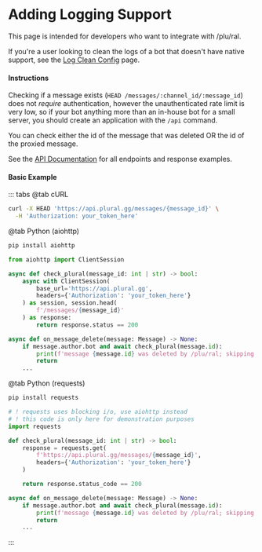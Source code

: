 # Adding Logging Support

This page is intended for developers who want to integrate with /plu/ral.

If you're a user looking to clean the logs of a bot that doesn't have native support, see the [Log Clean Config](/server-guide/config.md#log-clean) page.

#### Instructions
Checking if a message exists (`HEAD /messages/:channel_id/:message_id`) does not *require* authentication, however the unauthenticated rate limit is very low, so if your bot anything more than an in-house bot for a small server, you should create an application with the `/api` command.

You can check either the id of the message that was deleted OR the id of the proxied message.

See the [API Documentation](https://api.plural.gg) for all endpoints and response examples.

#### Basic Example
::: tabs
@tab cURL
```sh
curl -X HEAD 'https://api.plural.gg/messages/{message_id}' \
  -H 'Authorization: your_token_here'
```

@tab Python (aiohttp)
```sh
pip install aiohttp
```
```python
from aiohttp import ClientSession

async def check_plural(message_id: int | str) -> bool:
    async with ClientSession(
        base_url='https://api.plural.gg',
        headers={'Authorization': 'your_token_here'}
    ) as session, session.head(
        f'/messages/{message_id}'
    ) as response:
        return response.status == 200

async def on_message_delete(message: Message) -> None:
    if message.author.bot and await check_plural(message.id):
        print(f'message {message.id} was deleted by /plu/ral; skipping')
        return
    ...
```
@tab Python (requests)
```sh
pip install requests
```
```python
# ! requests uses blocking i/o, use aiohttp instead
# ! this code is only here for demonstration purposes
import requests

def check_plural(message_id: int | str) -> bool:
    response = requests.get(
        f'https://api.plural.gg/messages/{message_id}',
        headers={'Authorization': 'your_token_here'}
    )

    return response.status_code == 200

async def on_message_delete(message: Message) -> None:
    if message.author.bot and await check_plural(message.id):
        print(f'message {message.id} was deleted by /plu/ral; skipping')
        return
    ...
```
:::
